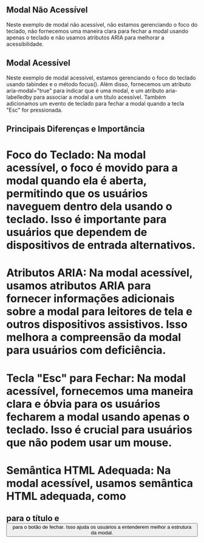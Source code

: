 Modal Não Acessível
---
Neste exemplo de modal não acessível, não estamos gerenciando o foco do teclado, não fornecemos uma maneira clara para fechar a modal usando apenas o teclado e não usamos atributos ARIA para melhorar a acessibilidade.


Modal Acessível
---

Neste exemplo de modal acessível, estamos gerenciando o foco do teclado usando tabindex e o método focus(). Além disso, fornecemos um atributo aria-modal="true" para indicar que é uma modal, e um atributo aria-labelledby para associar a modal a um título acessível. Também adicionamos um evento de teclado para fechar a modal quando a tecla "Esc" for pressionada.

## Principais Diferenças e Importância
# Foco do Teclado: Na modal acessível, o foco é movido para a modal quando ela é aberta, permitindo que os usuários naveguem dentro dela usando o teclado. Isso é importante para usuários que dependem de dispositivos de entrada alternativos.

# Atributos ARIA: Na modal acessível, usamos atributos ARIA para fornecer informações adicionais sobre a modal para leitores de tela e outros dispositivos assistivos. Isso melhora a compreensão da modal para usuários com deficiência.

# Tecla "Esc" para Fechar: Na modal acessível, fornecemos uma maneira clara e óbvia para os usuários fecharem a modal usando apenas o teclado. Isso é crucial para usuários que não podem usar um mouse.

# Semântica HTML Adequada: Na modal acessível, usamos semântica HTML adequada, como <h2> para o título e <button> para o botão de fechar. Isso ajuda os usuários a entenderem melhor a estrutura da modal.